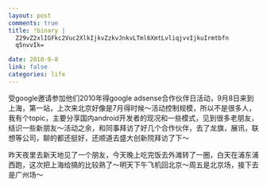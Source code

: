 ```yaml
--- 
layout: post
comments: true
title: !binary |
  Z29vZ2xlIGFkc2Vuc2XlkIjkvZzkvJnkvLTml6XmtLvliqjvvIjkuIrmtbfn
  q5nvvIk=

date: 2010-9-8
link: false
categories: life
---
```

受google邀请参加他们2010年得google adsense合作伙伴日活动，9月8日来到上海，第一站，上次来北京好像是7月得时候～活动控制规模，所以不是很多人，我有个topic，主要分享国内android开发者的现况和一些模式，见到很多老朋友，结识一些新朋友～活动之余，和同事拜访了好几个合作伙伴，去了龙旗，展讯，联想等公司，聊的都还挺好，还顺道去盛大创新院拜访了下～

昨天夜里去新天地见了一个朋友，今天晚上吃完饭去外滩转了一圈，白天在浦东浦西跑，这次把上海给搞的比较熟了～明天下午飞机回北京～周五是北京场，接下去是广州场～
